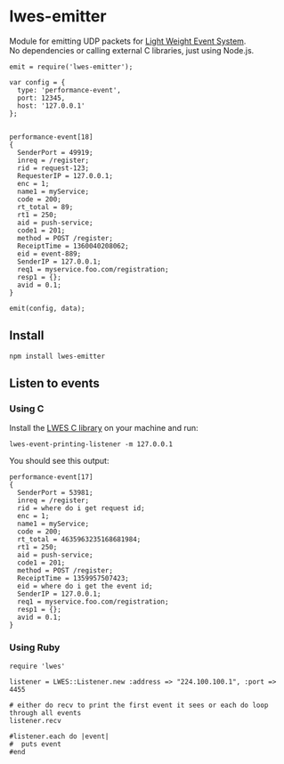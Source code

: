 # lwes-emitter

Module for emitting UDP packets for [Light Weight Event System](http://www.lwes.org/).  
No dependencies or calling external C libraries, just using Node.js.

    emit = require('lwes-emitter');

    var config = {
      type: 'performance-event',
      port: 12345, 
      host: '127.0.0.1'
    };


    performance-event[18]
    {
      SenderPort = 49919;
      inreq = /register;
      rid = request-123;
      RequesterIP = 127.0.0.1;
      enc = 1;
      name1 = myService;
      code = 200;
      rt_total = 89;
      rt1 = 250;
      aid = push-service;
      code1 = 201;
      method = POST /register;
      ReceiptTime = 1360040208062;
      eid = event-889;
      SenderIP = 127.0.0.1;
      req1 = myservice.foo.com/registration;
      resp1 = {};
      avid = 0.1;
    }

    emit(config, data);

## Install

    npm install lwes-emitter

## Listen to events

### Using C

Install the [LWES C library](https://github.com/lwes/lwes) on your machine and run:

    lwes-event-printing-listener -m 127.0.0.1

You should see this output:

    performance-event[17]
    {
      SenderPort = 53981;
      inreq = /register;
      rid = where do i get request id;
      enc = 1;
      name1 = myService;
      code = 200;
      rt_total = 4635963235168681984;
      rt1 = 250;
      aid = push-service;
      code1 = 201;
      method = POST /register;
      ReceiptTime = 1359957507423;
      eid = where do i get the event id;
      SenderIP = 127.0.0.1;
      req1 = myservice.foo.com/registration;
      resp1 = {};
      avid = 0.1;
    }

### Using Ruby

    require 'lwes'
     
    listener = LWES::Listener.new :address => "224.100.100.1", :port => 4455
      
    # either do recv to print the first event it sees or each do loop through all events
    listener.recv
       
    #listener.each do |event|
    #  puts event
    #end
